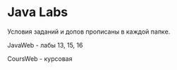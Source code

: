 # Java Labs 
Условия заданий и допов прописаны в каждой папке.

JavaWeb - лабы 13, 15, 16

CoursWeb - курсовая 
